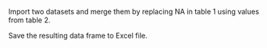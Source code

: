 Import two datasets and merge them by replacing NA in table 1 using values from table 2.

Save the resulting data frame to Excel file.
